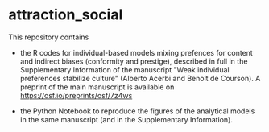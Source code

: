 # attraction_social

This repository contains 

- the R codes for individual-based models mixing prefences for content and indirect biases (conformity and prestige), described in full in the Supplementary Information of the manuscript "Weak individual preferences stabilize culture" (Alberto Acerbi and Benoît de Courson). A preprint of the main manuscript is available on https://osf.io/preprints/osf/7z4ws

- the Python Notebook to reproduce the figures of the analytical models in the same manuscript (and in the Supplementary Information).


